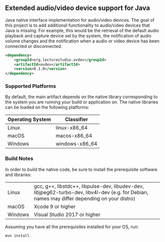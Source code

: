 ## Extended audio/video device support for Java

Java native interface implementation for audio/video devices. The goal of this project is to add additional functionality to audio/video devices that Java is missing. For example, this would be the retrieval of the default audio playback and capture device set by the system, the notification of audio volume changes and the notification when a audio or video device has been connected or disconnected.

```xml
<dependency>
    <groupId>org.lecturestudio.avdev</groupId>
    <artifactId>avdev</artifactId>
    <version>0.1.0</version>
</dependency>
```

### Supported Platforms
By default, the main artifact depends on the native library corresponding to the system you are running your build or application on.
The native libraries can be loaded on the following platforms:

| Operating System | Classifier          |
| ---------------- |---------------------|
| Linux            | linux-x86_64        |
| macOS            | macos-x86_64        |
| Windows          | windows-x86_64      |

### Build Notes

In order to build the native code, be sure to install the prerequisite software and libraries:

<table>
  <tr>
    <td>Linux</td>
    <td>gcc, g++, libstdc++, libpulse-dev, libudev-dev, libjpeg62-turbo-dev, libv4l-dev (e.g. for Debian, names may differ depending on your distro)</td>
  </tr>
  <tr>
    <td>macOS</td>
    <td>Xcode 9 or higher</td>
  </tr>
  <tr>
    <td>Windows</td>
    <td>Visual Studio 2017 or higher</td>
  </tr>
</table>

Assuming you have all the prerequisites installed for your OS, run:

```
mvn install
```
